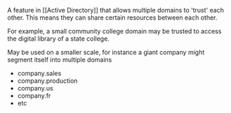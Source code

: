 A feature in [[Active Directory]] that allows multiple domains to 'trust' each other. This means they can share certain resources between each other.

For example, a small community college domain may be trusted to access the digital library of a state college.

May be used on a smaller scale, for instance a giant company might segment itself into multiple domains
- company.sales
- company.production
- company.us
- company.fr
- etc

